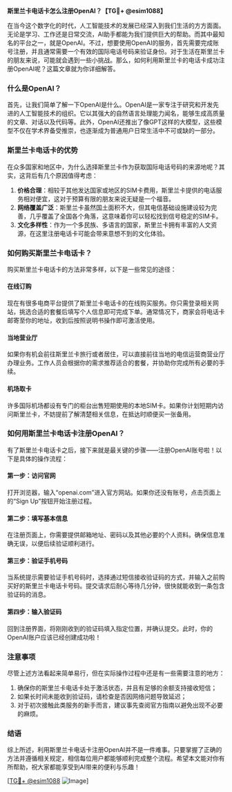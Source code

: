 **斯里兰卡电话卡怎么注册OpenAI？【TG💪+ @esim1088】**

在当今这个数字化的时代，人工智能技术的发展已经深入到我们生活的方方面面。无论是学习、工作还是日常交流，AI助手都能为我们提供巨大的帮助。而其中最知名的平台之一，就是OpenAI。不过，想要使用OpenAI的服务，首先需要完成账号注册，并且通常需要一个有效的国际电话号码来验证身份。对于生活在斯里兰卡的朋友来说，可能就会遇到一些小挑战。那么，如何利用斯里兰卡的电话卡成功注册OpenAI呢？这篇文章就为你详细解答。

### 什么是OpenAI？

首先，让我们简单了解一下OpenAI是什么。OpenAI是一家专注于研究和开发先进的人工智能技术的组织。它以其强大的自然语言处理能力闻名，能够生成高质量的文章、对话以及代码等。此外，OpenAI还推出了像GPT这样的大模型，这些模型不仅在学术界备受推崇，也逐渐成为普通用户日常生活中不可或缺的一部分。

### 斯里兰卡电话卡的优势

在众多国家和地区中，为什么选择斯里兰卡作为获取国际电话号码的来源地呢？其实，这背后有几个原因值得考虑：

1. **价格合理**：相较于其他发达国家或地区的SIM卡费用，斯里兰卡提供的电话服务相对便宜，这对于预算有限的朋友来说无疑是一个福音。
2. **网络覆盖广泛**：斯里兰卡虽然国土面积不大，但其电信基础设施建设较为完善，几乎覆盖了全国各个角落，这意味着你可以轻松找到信号稳定的SIM卡。
3. **文化多样性**：作为一个多民族、多语言的国家，斯里兰卡拥有丰富的人文资源，在这里注册电话卡可能会带来意想不到的文化体验。

### 如何购买斯里兰卡电话卡？

购买斯里兰卡电话卡的方法非常多样，以下是一些常见的途径：

#### 在线订购
现在有很多电商平台提供了斯里兰卡电话卡的在线购买服务。你只需登录相关网站，挑选合适的套餐后填写个人信息即可完成下单。通常情况下，商家会将电话卡邮寄至你的地址，收到后按照说明书操作即可激活使用。

#### 当地营业厅
如果你有机会前往斯里兰卡旅行或者居住，可以直接前往当地的电信运营商营业厅办理业务。工作人员会根据你的需求推荐适合的套餐，并协助你完成所有必要的手续。

#### 机场取卡
许多国际机场都设有专门的柜台出售短期使用的本地SIM卡。如果你计划短期内访问斯里兰卡，不妨提前了解清楚相关信息，在抵达时顺便买一张备用。

### 如何用斯里兰卡电话卡注册OpenAI？

有了斯里兰卡电话卡之后，接下来就是最关键的步骤——注册OpenAI账号啦！以下是具体的操作流程：

#### 第一步：访问官网
打开浏览器，输入“openai.com”进入官方网站。如果你还没有账号，点击页面上的“Sign Up”按钮开始注册过程。

#### 第二步：填写基本信息
在注册页面上，你需要提供邮箱地址、密码以及其他必要的个人资料。确保信息准确无误，以便后续验证顺利进行。

#### 第三步：验证手机号码
当系统提示需要验证手机号码时，选择通过短信接收验证码的方式，并输入之前购买好的斯里兰卡电话卡号码。提交请求后耐心等待几分钟，很快就能收到一条包含验证码的消息。

#### 第四步：输入验证码
回到注册界面，将刚刚收到的验证码填入指定位置，并确认提交。此时，你的OpenAI账户应该已经创建成功啦！

### 注意事项

尽管上述方法看起来简单易行，但在实际操作过程中还是有一些需要注意的地方：

1. 确保你的斯里兰卡电话卡处于激活状态，并且有足够的余额支持接收短信；
2. 如果长时间未能收到验证码，请检查是否因网络问题导致延迟；
3. 对于初次接触此类服务的新手而言，建议事先查阅官方指南以避免出现不必要的麻烦。

### 结语

综上所述，利用斯里兰卡电话卡注册OpenAI并不是一件难事。只要掌握了正确的方法并遵循相关规定，相信每位用户都能够顺利完成整个流程。希望本文能对你有所帮助，祝大家都能享受到AI带来的便利与乐趣！

[[TG💪+ @esim1088](https://t.me/s/esim1088) ![Image](https://i.postimg.cc/4NQfJmqS/Snipaste-2025-05-13-00-14-12.png)]